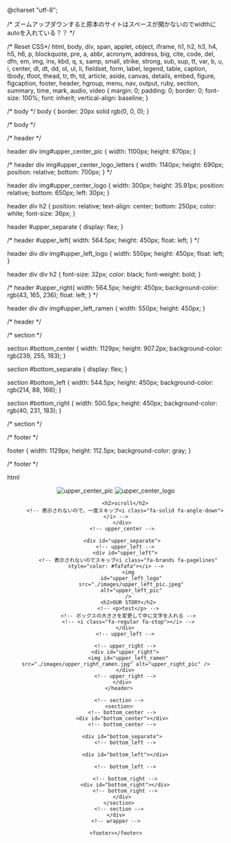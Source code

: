 @charset "utf-8";

/* ズームアップダウンすると原本のサイトはスペースが開かないのでwidthにautoを入れている？？ */

/* Reset CSS*/
html, body, div, span, applet, object, iframe,
h1, h2, h3, h4, h5, h6, p, blockquote, pre,
a, abbr, acronym, address, big, cite, code,
del, dfn, em, img, ins, kbd, q, s, samp,
small, strike, strong, sub, sup, tt, var,
b, u, i, center,
dl, dt, dd, ol, ul, li,
fieldset, form, label, legend,
table, caption, tbody, tfoot, thead, tr, th, td,
article, aside, canvas, details, embed, 
figure, figcaption, footer, header, hgroup, 
menu, nav, output, ruby, section, summary,
time, mark, audio, video {
	margin: 0;
	padding: 0;
	border: 0;
	font-size: 100%;
	font: inherit;
	vertical-align: baseline;
}

/* body */
body {
border: 20px solid rgb(0, 0, 0);
}

/* body */

/* header */

header div img#upper_center_pic {
  width: 1100px;
  height: 670px;
}

/* 
header div img#upper_center_logo_letters {
  width: 1140px;
  height: 690px;
  position: relative;
  bottom: 700px;
} */

header div img#upper_center_logo {
  width: 300px;
  height: 35.91px;
  position: relative;
  bottom: 650px;
  left: 30px;
}

header div h2 {
  position: relative;
  text-align: center;
  bottom: 250px;
  color: white;
  font-size: 36px;
}


header #upper_separate {
  display: flex;
}

/* header #upper_left{
  width: 564.5px;
  height: 450px;
  float: left;
} */

header div div img#upper_left_logo {
  width: 550px;
  height: 450px;
  float: left;
}

header div div h2 {
  font-size: 32px;
  color: black;
  font-weight: bold;
}

/* header #upper_right{
  width: 564.5px;
  height: 450px;
  background-color: rgb(43, 165, 236);
  float: left;
} */

header div div img#upper_left_ramen {
  width: 550px;
  height: 450px;
}

/* header */

/* section */

section #bottom_center {
  width: 1129px;
  height: 907.2px;
  background-color: rgb(239, 255, 183);
}

section #bottom_separate {
  display: flex;
}

section #bottom_left {
  width: 544.5px;
  height: 450px;
  background-color: rgb(214, 88, 166);
}

section #bottom_right {
  width: 500.5px;
  height: 450px;
  background-color: rgb(40, 231, 183);
}

/* section */

/* footer */

footer {
  width: 1129px;
  height: 112.5px;
  background-color: gray;
}

/* footer */

html

<!DOCTYPE html>
<html lang="en">
  <head>
    <meta charset="UTF-8" />
    <meta http-equiv="X-UA-Compatible" content="IE=edge" />
    <meta name="viewport" content="width=device-width, initial-scale=1.0" />
    <link rel="stylesheet" href="style.css" />
    <link rel="icon" href="./images/favicon.ico" />
    <script src="https://cdnjs.cloudflare.com/ajax/libs/font-awesome/6.4.0/css/all.min.css"></script>
    <title>Hokkaido Ramen Santouka</title>
  </head>
  <body>
    <!-- wrapper -->
    <div id="wrapper">
      <!-- header -->
      <header>
        <!-- upper_center -->
        <div id="upper_center">
          <img
            id="upper_center_pic"
            src="./images/upper_center_pic.jpg"
            alt="upper_center_pic"
          />
          <!-- <img
            id="upper_center_logo_letters"
            src="./images/logo-letters.png"
            alt="upper_center_pic"
          /> -->
          <img
            id="upper_center_logo"
            src="./images/logo.png"
            alt="upper_center_logo"
          />

          <h2>scroll</h2>
          <!-- 表示されないので、一度スキップ<i class="fa-solid fa-angle-down"></i> -->
        </div>
        <!-- upper_center -->

        <div id="upper_separate">
          <!-- upper_left -->
          <div id="upper_left">
            <!-- 表示されないのでスキップ<i class="fa-brands fa-pagelines" style="color: #fafafa"></i> -->
            <img
              id="upper_left_logo"
              src="./images/upper_left_pic.jpeg"
              alt="upper_left_pic"
            />
            <h2>OUR STORY</h2>
            <!-- <p>test</p> -->
            <!-- ボックスの大きさを変更して中に文字を入れる -->
            <!-- <i class="fa-regular fa-stop"></i> -->
          </div>
          <!-- upper_left -->

          <!-- upper_right -->
          <div id="upper_right">
            <img id="upper_left_ramen" src="./images/upper_right_ramen.jpg" alt="upper_right_pic" />
          </div>
          <!-- upper_right -->
        </div>
      </header>

      <!-- section -->
      <section>
        <!-- bottom_center -->
        <div id="bottom_center"></div>
        <!-- bottom_center -->

        <div id="bottom_separate">
          <!-- bottom_left -->

          <div id="bottom_left"></div>

          <!-- bottom_left -->

          <!-- bottom_right -->
          <div id="bottom_right"></div>
          <!-- bottom_right -->
        </div>
      </section>
      <!-- section -->
    </div>
    <!-- wrapper -->

    <footer></footer>
  </body>
</html>

